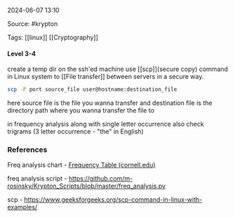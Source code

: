 
2024-06-07 13:10

Source:  #krypton 

Tags: [[linux]] [[Cryptography]]

#### Level 3-4

create a temp dir on the ssh'ed machine
use [[scp]](secure copy) command in Linux system to [[File transfer]] between servers in a secure way.
```sh
scp -P port source_file user@hostname:destination_file
```
here source file is the file you wanna transfer and destination file is the directory path where you wanna transfer the file to 

in frequency analysis along with single letter occurrence also check trigrams (3 letter occurrence - "the" in English)


### References

Freq analysis chart - 
[Frequency Table (cornell.edu)](https://pi.math.cornell.edu/~mec/2003-2004/cryptography/subs/frequencies.html)

freq analysis script - 
https://github.com/m-rosinsky/Krypton_Scripts/blob/master/freq_analysis.py

scp - https://www.geeksforgeeks.org/scp-command-in-linux-with-examples/